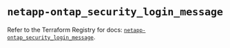 # `netapp-ontap_security_login_message`

Refer to the Terraform Registry for docs: [`netapp-ontap_security_login_message`](https://registry.terraform.io/providers/netapp/netapp-ontap/2.3.0/docs/resources/security_login_message).
